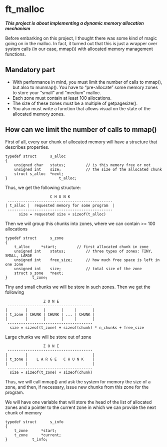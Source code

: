 # ft_malloc
***This project is about implementing a dynamic memory allocation
mechanism***

Before embarking on this project, I thought there was some kind of magic going on in the malloc. In fact, it turned out that this is just a wrapper over system calls (in our case, mmap()) with allocated memory management functions.

## Mandatory part
* With performance in mind, you must limit the number of calls to mmap(), but also to munmap(). You have to “pre-allocate” some memory zones to store your “small” and “medium” malloc.
* Each zone must contain at least 100 allocations.
* The size of these zones must be a multiple of getpagesize().
* You also must write a function that allows visual on the state of the allocated memory
zones. 

## How can we limit the number of calls to mmap()
First of all, every our chunk of allocated memory will have a structure that describes properties.
```
typedef struct		s_alloc
{
	unsigned char	status;         // is this memory free or not
	unsigned int	size;           // the size of the allocated chunk
	struct s_alloc	*next;
}                       t_alloc;
```
Thus, we get the following structure:
```
                    C H U N K
 -----------------------------------------------
| t_alloc |  requested memory for some program  |
 -----------------------------------------------
      size = requested size + sizeof(t_alloc)
```
Then we wiil group this chunks into zones, where we can contain >= 100 allocations
```
typedef struct		s_zone
{
	t_alloc		*start;			// first allocated chunk in zone
	unsigned int	status;			// three types of zones: TINY, SMALL, LARGE
	unsigned int	free_size;		// how much free space is left in one zone
	unsigned int	size;			// total size of the zone
	struct s_zone	*next;
}			t_zone;
```
Tiny and small chunks we will be store in such zones.
Then we get the following
```
                 Z O N E
 --------------------------------------
|        |       |       |     |       |
| t_zone | CHUNK | CHUNK | ... | CHUNK |
|        |       |       |     |       |
 --------------------------------------
  size = sizeof(t_zone) + sizeof(chunk) * n_chunks + free_size
```
Large chunks we will be store out of zone
```
                 Z O N E
 --------------------------------------
|        |                             |
| t_zone |    L A R G E   C H U N K    |
|        |                             |
 --------------------------------------
  size = sizeof(t_zone) + sizeof(chunk)
```

Thus, we will call mmap() and ask the system for memory the size of a zone, and then, if necessary, issue new chunks from this zone for the program.

We will have one variable that will store the head of the list of allocated zones and a pointer to the current zone in which we can provide the next chunk of memory
```
typedef struct		s_info
{
	t_zone		*start;
	t_zone		*current;
}			t_info;
```

